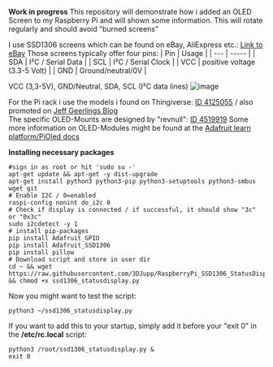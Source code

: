 **Work in progress**
This repository will demonstrate how i added an OLED Screen to my Raspberry Pi and will shown some information. This will rotate regularly and should avoid "burned screens"

I use SSD1306 screens which can be found on eBay, AliExpress etc.:
[Link to eBay](https://www.ebay.de/itm/335056289935)
Those screens typically offer four pins:
| Pin | Usage |
| --- | ----- |
| SDA | I²C / Serial Data  |
| SCL | I²C / Serial Clock  |
| VCC | positive voltage (3.3-5 Volt)  |
| GND | Ground/neutral/0V  |

VCC (3,3-5V), GND/Neutral, SDA, SCL (I²C data lines)
![image](https://github.com/3DJupp/RaspberryPi_SSD1306_StatusDisplay/assets/8407566/08b9e4aa-1dd0-4489-bd6d-b784b4cf1d4b)

For the Pi rack i use the models i found on Thingiverse: [ID 4125055](https://www.thingiverse.com/thing:4125055) / also promoted on [Jeff Geerlings Blog](https://www.jeffgeerling.com/blog/2021/my-6-node-1u-raspberry-pi-rack-mount-cluster)<br>The specific OLED-Mounts are designed by "revnull": [ID 4519919](https://www.thingiverse.com/thing:4519919)
Some more information on OLED-Modules might be found at the [Adafruit learn platform/PiOled docs](https://learn.adafruit.com/adafruit-pioled-128x32-mini-oled-for-raspberry-pi/overview)

**Installing necessary packages**
```
#sign in as root or hit 'sudo su -'
apt-get update && apt-get -y dist-upgrade
apt-get install python3 python3-pip python3-setuptools python3-smbus wget git
# Enable I2C / 0=enabled
raspi-config nonint do_i2c 0
# Check if display is connected / if successful, it should show "3c" or "0x3c"
sudo i2cdetect -y 1
# install pip-packages
pip install Adafruit_GPIO
pip install Adafruit_SSD1306
pip install pillow
# Download script and store in user dir
cd ~ && wget https://raw.githubusercontent.com/3DJupp/RaspberryPi_SSD1306_StatusDisplay/main/ssd1306_statusdisplay.py && chmod +x ssd1306_statusdisplay.py
```

Now you might want to test the script:
```
python3 ~/ssd1306_statusdisplay.py
```
If you want to add this to your startup, simply add it before your "exit 0" in the **/etc/rc.local** script:
```
python3 /root/ssd1306_statusdisplay.py &
exit 0
```
